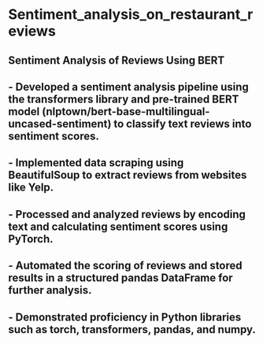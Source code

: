 # Sentiment_analysis_on_restaurant_reviews

## Sentiment Analysis of Reviews Using BERT

## - Developed a sentiment analysis pipeline using the transformers library and pre-trained BERT model (nlptown/bert-base-multilingual-uncased-sentiment) to classify text reviews into sentiment scores.
## - Implemented data scraping using BeautifulSoup to extract reviews from websites like Yelp.
## - Processed and analyzed reviews by encoding text and calculating sentiment scores using PyTorch.
## - Automated the scoring of reviews and stored results in a structured pandas DataFrame for further analysis.
## - Demonstrated proficiency in Python libraries such as torch, transformers, pandas, and numpy.
